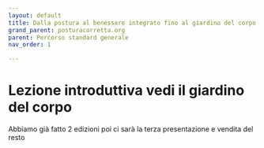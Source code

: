 ```yaml
---
layout: default
title: Dalla postura al benessere integrato fino al giardino del corpo
grand_parent: posturacorretta.org
parent: Percorso standard generale
nav_order: 1

---
```


# Lezione introduttiva vedi il giardino del corpo 

Abbiamo già fatto 2 edizioni poi ci sarà la terza presentazione 
e vendita del resto